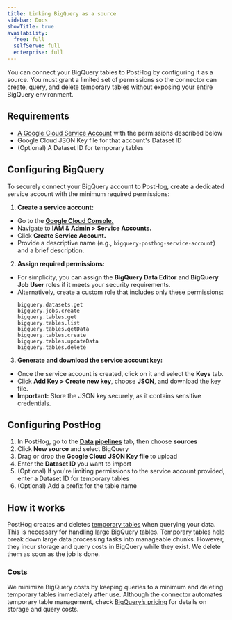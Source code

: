 ```yaml
---
title: Linking BigQuery as a source
sidebar: Docs
showTitle: true
availability:
  free: full
  selfServe: full
  enterprise: full
---
```


You can connect your BigQuery tables to PostHog by configuring it as a source. You must grant a limited set of permissions so the connector can create, query, and delete temporary tables without exposing your entire BigQuery environment.

## Requirements

- [A Google Cloud Service Account](https://cloud.google.com/iam/docs/service-account-overview) with the permissions described below
- Google Cloud JSON Key file for that account's Dataset ID
- (Optional) A Dataset ID for temporary tables

## Configuring BigQuery

To securely connect your BigQuery account to PostHog, create a dedicated service account with the minimum required permissions:

1. **Create a service account:**
- Go to the [**Google Cloud Console.**](https://console.cloud.google.com/)
- Navigate to **IAM & Admin > Service Accounts.**
- Click **Create Service Account.**
- Provide a descriptive name (e.g., `bigquery-posthog-service-account`) and a brief description.
2. **Assign required permissions:**
- For simplicity, you can assign the **BigQuery Data Editor** and **BigQuery Job User** roles if it meets your security requirements.
- Alternatively, create a custom role that includes only these permissions:
    ```
    bigquery.datasets.get
    bigquery.jobs.create
    bigquery.tables.get
    bigquery.tables.list
    bigquery.tables.getData
    bigquery.tables.create
    bigquery.tables.updateData
    bigquery.tables.delete
    ```
3. **Generate and download the service account key:**
- Once the service account is created, click on it and select the **Keys** tab.
- Click **Add Key > Create new key**, choose **JSON**, and download the key file.
- **Important:** Store the JSON key securely, as it contains sensitive credentials.

## Configuring PostHog

1. In PostHog, go to the **[Data pipelines](https://us.posthog.com/pipeline/sources)** tab, then choose **sources**
2. Click **New source** and select BigQuery
3. Drag or drop the **Google Cloud JSON Key file** to upload
4. Enter the **Dataset ID** you want to import
5. (Optional) If you're limiting permissions to the service account provided, enter a Dataset ID for temporary tables
6. (Optional) Add a prefix for the table name

## How it works

PostHog creates and deletes [temporary tables](https://cloud.google.com/bigquery/docs/writing-results#temporary_and_permanent_tables) when querying your data. This is necessary for handling large BigQuery tables.
Temporary tables help break down large data processing tasks into manageable chunks. However, they incur storage and query costs in BigQuery while they exist. We delete them as soon as the job is done.

### Costs

We minimize BigQuery costs by keeping queries to a minimum and deleting temporary tables immediately after use. Although the connector automates temporary table management, check [BigQuery’s pricing](https://cloud.google.com/bigquery/pricing) for details on storage and query costs.